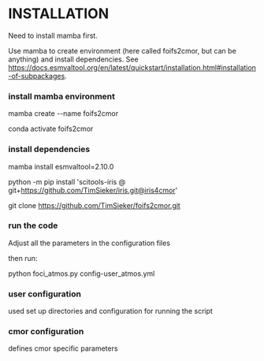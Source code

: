 # INSTALLATION

Need to install mamba first.

Use mamba to create environment (here called foifs2cmor, but can be anything) and install dependencies. See https://docs.esmvaltool.org/en/latest/quickstart/installation.html#installation-of-subpackages.

### install mamba environment
mamba create --name foifs2cmor

conda activate foifs2cmor

### install dependencies

mamba install esmvaltool=2.10.0

python -m pip install 'scitools-iris @ git+https://github.com/TimSieker/iris.git@iris4cmor'

git clone https://github.com/TimSieker/foifs2cmor.git


### run the code

Adjust all the parameters in the configuration files

then run:

python foci_atmos.py config-user_atmos.yml 

### user configuration
used set up directories and configuration for running the script

### cmor configuration
defines cmor specific parameters
